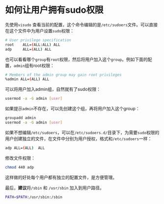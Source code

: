 # 如何让用户拥有sudo权限

先使用`visudo` 查看当前的配置，这个命令编辑的是`/etc/sudoers`文件。可以直接在这个文件中为用户设置`sudo`权限：

```bash
# User privilege specification
root    ALL=(ALL:ALL) ALL
adp     ALL=(ALL) ALL
```

也可以看看哪个`group`有`root`权限，然后将用户加入这个`group`。例如下面的配置，`admin`组有root权限：

```bash
# Members of the admin group may gain root privileges
%admin ALL=(ALL) ALL
```

可以将用户加入admin组，自然就有了sudo权限：

```bash
usermod -a -G admin [user]
```

如果提示`admin`不存在，可以先创建这个组，再将用户加入这个group：

```bash
groupadd admin
usermod -a -G admin [user]
```

如果不想编辑`/etc/sudoers`，可以在`/etc/sudoers.d/`目录下，为需要`sudo`权限的用户创建独立的文件，在文件中分别为用户授权，格式和`/etc/sudoers`一样：

```bash
adp ALL=(ALL)  ALL
```

修改文件权限：

```bash
chmod 440 adp
```

这样做的好处每个用户都有独立的配置文件，是方便管理。

最后，**建议**将`/sbin` 和 `/usr/sbin` 加入到用户路径。

```bash
PATH=$PATH:/usr/sbin:/sbin
```
